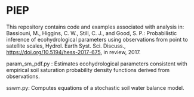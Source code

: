 # PIEP
This repository contains code and examples associated with analysis in:
Bassiouni, M., Higgins, C. W., Still, C. J., and Good, S. P.: Probabilistic inference of ecohydrological parameters using observations from point to satellite scales, Hydrol. Earth Syst. Sci. Discuss., https://doi.org/10.5194/hess-2017-675, in review, 2017.

param_sm_pdf.py : Estimates ecohydrological parameters consistent with empirical soil saturation probability density functions derived from observations.

sswm.py: Computes equations of a stochastic soil water balance model.

